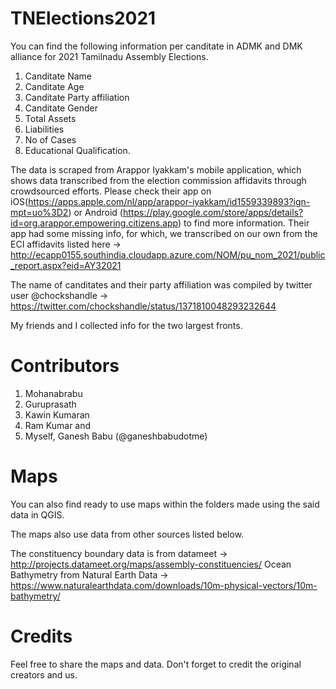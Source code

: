# TNElections2021

You can find the following information per canditate in ADMK and DMK alliance for 2021 Tamilnadu Assembly Elections.

1. Canditate Name
2. Canditate Age
3. Canditate Party affiliation
4. Canditate Gender
5. Total Assets
6. Liabilities
7. No of Cases 
8. Educational Qualification.

The data is scraped from Arappor Iyakkam's mobile application, which shows data transcribed from the election commission affidavits through crowdsourced efforts.
Please check their app on iOS(https://apps.apple.com/nl/app/arappor-iyakkam/id1559339893?ign-mpt=uo%3D2) or Android (https://play.google.com/store/apps/details?id=org.arappor.empowering.citizens.app) to find more information. Their app had some missing info, for which, we transcribed on our own from the ECI affidavits listed here -> http://ecapp0155.southindia.cloudapp.azure.com/NOM/pu_nom_2021/public_report.aspx?eid=AY32021

The name of canditates and their party affiliation was compiled by twitter user @chockshandle -> https://twitter.com/chockshandle/status/1371810048293232644

My friends and I collected info for the two largest fronts.

# Contributors

1. Mohanabrabu
2. Guruprasath
3. Kawin Kumaran
4. Ram Kumar and
5. Myself, Ganesh Babu (@ganeshbabudotme)

# Maps

You can also find ready to use maps within the folders made using the said data in QGIS. 

The maps also use data from other sources listed below.

The constituency boundary data is from datameet -> http://projects.datameet.org/maps/assembly-constituencies/
Ocean Bathymetry from Natural Earth Data -> https://www.naturalearthdata.com/downloads/10m-physical-vectors/10m-bathymetry/

# Credits

Feel free to share the maps and data. Don't forget to credit the original creators and us.
